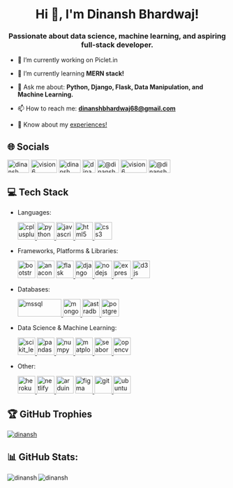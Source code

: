 <link rel="stylesheet" href="https://cdn.jsdelivr.net/gh/devicons/devicon@v2.15.1/devicon.min.css">
<h1 align="center">Hi 👋, I'm Dinansh Bhardwaj!</h1>
<h3 align="center">Passionate about data science, machine learning, and aspiring full-stack developer.</h3>

- 🔭 I’m currently working on Piclet.in

- 🌱 I’m currently learning **MERN stack!**

- 💬 Ask me about: **Python, Django, Flask, Data Manipulation, and Machine Learning.**

- 📫 How to reach me: **dinanshbhardwaj68@gmail.com**

- 📄 Know about my [experiences!](http://bit.ly/dinansh_resume)


## 🌐 Socials
<p align="left">
<a href="https://linkedin.com/in/dinansh" target="blank"><img align="center" src="https://www.vectorlogo.zone/logos/linkedin/linkedin-icon.svg" alt="dinansh" fill="white" height="30" width="50" /></a>
<a href="https://kaggle.com/vision6" target="blank"><img align="center" src="https://www.kaggle.com/static/images/site-logo.svg" alt="vision6" height="30" width="60" /></a>
<a href="https://www.hackerrank.com/dinansh" target="blank"><img align="center" src="https://hrcdn.net/fcore/assets/work/header/hackerrank_logo-21e2867566.svg" alt="dinansh" height="30" width="50" /></a>
<a href="https://www.leetcode.com/dinansh" target="blank"><img align="center" src="https://leetcode.com/_next/static/images/logo-dark-c96c407d175e36c81e236fcfdd682a0b.png" alt="dinansh" height="30" width="30" /></a>
<a href="https://www.hackerearth.com/@dinansh" target="blank"><img align="center" src="https://static-fastly.hackerearth.com/static/hackerearth/images/assessment_marketing/he-footer-logo.svg" alt="@dinansh" height="30" width="50" /></a>
<a href="https://www.codechef.com/users/vision6" target="blank"><img align="center" src="https://cdn.codechef.com/images/cc-logo.svg" alt="vision6" height="30" width="60" /></a>
<a href="https://unsplash.com/@dinansh" target="blank"><img align="center" src="https://upload.wikimedia.org/wikipedia/commons/e/ed/Logo_of_Unsplash.svg" alt="@dinansh" fill="white" height="30" width="50" /></a>
</p>


## 💻 Tech Stack
- Languages: <p align="left">
  <a href="https://www.w3schools.com/cpp/" target="_blank" rel="noreferrer"> <img src="https://upload.wikimedia.org/wikipedia/commons/thumb/1/18/ISO_C%2B%2B_Logo.svg/180px-ISO_C%2B%2B_Logo.svg.png" alt="cplusplus" width="40" height="40"/> </a> 
  <a href="https://www.python.org" target="_blank" rel="noreferrer"> <img src="https://www.vectorlogo.zone/logos/python/python-icon.svg" alt="python" width="40" height="40"/> </a> 
  <a href="https://developer.mozilla.org/en-US/docs/Web/JavaScript" target="_blank" rel="noreferrer"> <img src="https://upload.wikimedia.org/wikipedia/commons/6/6a/JavaScript-logo.png" alt="javascript" width="40" height="40"/> </a> 
  <a href="https://www.w3.org/html/" target="_blank" rel="noreferrer"> <img src="https://upload.wikimedia.org/wikipedia/commons/8/82/Devicon-html5-plain.svg" alt="html5" width="40" height="40"/> </a> 
  <a href="https://www.w3schools.com/css/" target="_blank" rel="noreferrer"> <img src="https://upload.wikimedia.org/wikipedia/commons/6/62/CSS3_logo.svg" alt="css3" width="40" height="40"/> </a> 
</p>

- Frameworks, Platforms & Libraries: <p align="left">
  <a href="https://getbootstrap.com" target="_blank" rel="noreferrer"><img src="https://getbootstrap.com/docs/5.3/assets/brand/bootstrap-logo-shadow.png" alt="bootstrap" width="40" height="40"/></a>
  <a href="https://anaconda.cloud/getting-started" target="_blank" rel="noreferrer"><img src="https://www.anaconda.com/wp-content/themes/berg-theme-child/assets/images/favicon/ms-icon-144x144.png" alt="anaconda" width="40" height="40"/></a>
  <a href="https://flask.palletsprojects.com/" target="_blank" rel="noreferrer"> <img src="https://www.vectorlogo.zone/logos/pocoo_flask/pocoo_flask-icon.svg" alt="flask" width="40" height="40"/> </a> 
  <a href="https://www.djangoproject.com/" target="_blank" rel="noreferrer"> <img src="https://cdn.worldvectorlogo.com/logos/django.svg" alt="django" width="40" height="40"/> </a> 
  <a href="https://nodejs.org" target="_blank" rel="noreferrer"> <img src="https://www.vectorlogo.zone/logos/nodejs/nodejs-icon.svg" alt="nodejs" width="40" height="40"/> </a> 
  <a href="https://expressjs.com" target="_blank" rel="noreferrer"> <img src="https://www.vectorlogo.zone/logos/expressjs/expressjs-icon.svg" alt="express" width="40" height="40"/> </a> 
  <a href="https://d3js.org/" target="_blank" rel="noreferrer"> <img src="https://d3js.org/logo.svg" alt="d3js" width="40" height="40"/> </a> 
</p>

- Databases: <p align="left">
  <a href="https://www.microsoft.com/en-us/sql-server" target="_blank" rel="noreferrer"> <img src="https://upload.wikimedia.org/wikipedia/commons/6/69/Microsoft_SQL_Server_Logo.png" alt="mssql" width="100" height="40"/> </a> 
  <a href="https://www.mongodb.com/" target="_blank" rel="noreferrer"> <img src="https://www.vectorlogo.zone/logos/mongodb/mongodb-icon.svg" alt="mongodb" width="40" height="40"/> </a> 
  <a href="https://astra.datastax.com/" target="_blank" rel="noreferrer"> <img src="https://astra.datastax.com/favicon.ico" alt="astradb" width="40" height="40"/> </a> 
  <a href="https://www.postgresql.org" target="_blank" rel="noreferrer"> <img src="https://www.vectorlogo.zone/logos/postgresql/postgresql-icon.svg" alt="postgresql" width="40" height="40"/> </a> 
</p>

- Data Science & Machine Learning: <p align="left">
  <a href="https://scikit-learn.org/" target="_blank" rel="noreferrer"> <img src="https://upload.wikimedia.org/wikipedia/commons/0/05/Scikit_learn_logo_small.svg" alt="scikit_learn" width="40" height="40"/> </a> 
  <a href="https://pandas.pydata.org/" target="_blank" rel="noreferrer"> <img src="https://upload.wikimedia.org/wikipedia/commons/2/22/Pandas_mark.svg" alt="pandas" width="40" height="40"/> </a> 
  <a href="https://numpy.org/" target="_blank" rel="noreferrer"> <img src="https://www.vectorlogo.zone/logos/numpy/numpy-icon.svg" alt="numpy" width="40" height="40"/> </a> 
  <a href="https://matplotlib.org/" target="_blank" rel="noreferrer"> <img src="https://upload.wikimedia.org/wikipedia/commons/0/01/Created_with_Matplotlib-logo.svg" alt="matplotlib" width="40" height="40"/> </a> 
  <a href="https://seaborn.pydata.org/" target="_blank" rel="noreferrer"> <img src="https://seaborn.pydata.org/_images/logo-mark-lightbg.svg" alt="seaborn" width="40" height="40"/> </a> 
  <a href="https://opencv.org/" target="_blank" rel="noreferrer"> <img src="https://www.vectorlogo.zone/logos/opencv/opencv-icon.svg" alt="opencv" width="40" height="40"/> </a> 
</p>

- Other: <p align="left">
  <a href="https://heroku.com" target="_blank" rel="noreferrer"> <img src="https://www.vectorlogo.zone/logos/heroku/heroku-icon.svg" alt="heroku" width="40" height="40"/> </a> 
  <a href="https://www.netlify.com/" target="_blank" rel="noreferrer"> <img src="https://www.vectorlogo.zone/logos/netlify/netlify-icon.svg" alt="netlify" width="40" height="40"/> </a> 
  <a href="https://www.arduino.cc/" target="_blank" rel="noreferrer"><img src="https://www.vectorlogo.zone/logos/arduino/arduino-icon.svg" alt="arduino" width="40" height="40"/></a> 
  <a href="https://www.figma.com/" target="_blank" rel="noreferrer"> <img src="https://www.vectorlogo.zone/logos/figma/figma-icon.svg" alt="figma" width="40" height="40"/> </a> 
  <a href="https://git-scm.com/" target="_blank" rel="noreferrer"> <img src="https://www.vectorlogo.zone/logos/git-scm/git-scm-icon.svg" alt="git" width="40" height="40"/> </a> 
  <a href="https://www.ubuntu.com/" target="_blank" rel="noreferrer"> <img src="https://www.vectorlogo.zone/logos/ubuntu/ubuntu-icon.svg" alt="ubuntu" width="40" height="40"/> </a> 
 </p>


## 🏆 GitHub Trophies
<p align="left"> <a href="https://github.com/ryo-ma/github-profile-trophy"><img src="https://github-profile-trophy.vercel.app/?username=dinansh" alt="dinansh" /></a> </p>


## 📊 GitHub Stats:
<p>&nbsp;
  <img align="left" src="https://github-readme-stats.vercel.app/api/top-langs?username=dinansh&show_icons=true&locale=en" alt="dinansh" />
  <img align="left" src="https://github-readme-stats.vercel.app/api?username=dinansh&show_icons=true&locale=en" alt="dinansh" />
</p>


